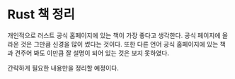 # Rust 책 정리

개인적으로 러스트 공식 홈페이지에 있는 책이 가장 좋다고 생각한다. 
공식 페이지에 올라온 것은 그만큼 신경을 많이 썼다는 것이다. 또한 다른 언어 공식 홈페이지에 있는 책과 견주어 봐도
이만큼 잘 설명이 되어 있는 것은 보지 못하였다.

간략하게 필요한 내용만을 정리할 예정이다.
